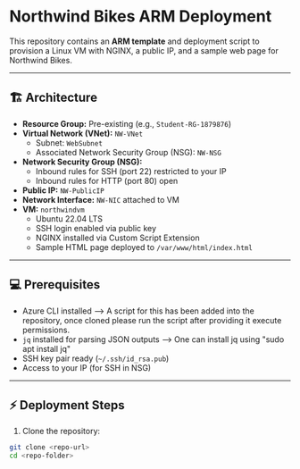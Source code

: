 # Northwind Bikes ARM Deployment

This repository contains an **ARM template** and deployment script to provision a Linux VM with NGINX, a public IP, and a sample web page for Northwind Bikes.

---

## 🏗 Architecture

- **Resource Group:** Pre-existing (e.g., `Student-RG-1879876`)  
- **Virtual Network (VNet):** `NW-VNet`  
  - Subnet: `WebSubnet`  
  - Associated Network Security Group (NSG): `NW-NSG`  
- **Network Security Group (NSG):**  
  - Inbound rules for SSH (port 22) restricted to your IP  
  - Inbound rules for HTTP (port 80) open  
- **Public IP:** `NW-PublicIP`  
- **Network Interface:** `NW-NIC` attached to VM  
- **VM:** `northwindvm`  
  - Ubuntu 22.04 LTS  
  - SSH login enabled via public key  
  - NGINX installed via Custom Script Extension  
  - Sample HTML page deployed to `/var/www/html/index.html`

---

## 💻 Prerequisites

- Azure CLI installed --> A script for this has been added into the repository, once cloned please run the script after providing it execute permissions. 
- `jq` installed for parsing JSON outputs  --> One can install jq using "sudo apt install jq"
- SSH key pair ready (`~/.ssh/id_rsa.pub`)  
- Access to your IP (for SSH in NSG)

---

## ⚡ Deployment Steps

1. Clone the repository:

```bash
git clone <repo-url>
cd <repo-folder>
